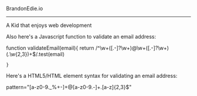 BrandonEdie.io
<hr></hr>
A Kid that enjoys web development

Also here's a Javascript function to validate an email address:

function validateEmail(email){ return /^\w+([.-]?\w+)@\w+([.-]?\w+)(.\w{2,3})+$/.test(email)

	}
Here's a HTML5/HTML element syntax for validating an email address:

pattern="[a-z0-9._%+-]+@[a-z0-9.-]+.[a-z]{2,3}$"
